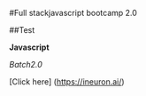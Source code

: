 #Full stackjavascript bootcamp 2.0

##Test

**Javascript**

_Batch2.0_

[Click here] (https://ineuron.ai/)